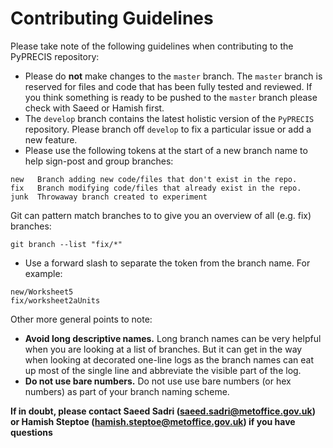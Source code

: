 # Contributing Guidelines

Please take note of the following guidelines when contributing to the PyPRECIS repository:

* Please do **not** make changes to the `master` branch.  The `master` branch is reserved for files and code that has been fully tested and reviewed.  If you think something is ready to be pushed to the `master` branch please check with Saeed or Hamish first.
* The `develop` branch contains the latest holistic version of the `PyPRECIS` repository.  Please branch off `develop` to fix a particular issue or add a new feature.
* Please use the following tokens at the start of a new branch name to help sign-post and group branches:
```
new   Branch adding new code/files that don't exist in the repo.
fix   Branch modifying code/files that already exist in the repo.
junk  Throwaway branch created to experiment
```
 Git can pattern match branches to to give you an overview of all (e.g. fix) branches:
 ```
 git branch --list "fix/*"
 ```
* Use a forward slash to separate the token from the branch name. For example:
```
new/Worksheet5
fix/worksheet2aUnits
```

Other more general points to note:

* **Avoid long descriptive names.**  Long branch names can be very helpful when you are looking at a list of branches. But it can get in the way when looking at decorated one-line logs as the branch names can eat up most of the single line and abbreviate the visible part of the log.
* **Do not use bare numbers.** Do not use use bare numbers (or hex numbers) as part of your branch naming scheme.

**If in doubt, please contact Saeed Sadri (saeed.sadri@metoffice.gov.uk) or Hamish Steptoe (hamish.steptoe@metoffice.gov.uk) if you
have questions**
